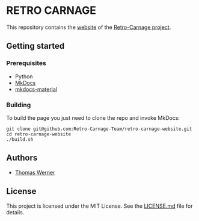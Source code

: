 # RETRO CARNAGE

This repository contains the [website](https://www.retro-carnage.net) of the [Retro-Carnage project](https://github.com/Retro-Carnage-Team).

## Getting started

### Prerequisites

* Python
* [MkDocs](https://www.mkdocs.org)
* [mkdocs-material](https://github.com/squidfunk/mkdocs-material)

### Building

To build the page you just need to clone the repo and invoke MkDocs:

`git clone git@github.com:Retro-Carnage-Team/retro-carnage-website.git`  
`cd retro-carnage-website`  
`./build.sh`  

## Authors

* [Thomas Werner](https://github.com/huddeldaddel)

## License

This project is licensed under the MIT License. See the [LICENSE.md](LICENSE.md) file for details.
